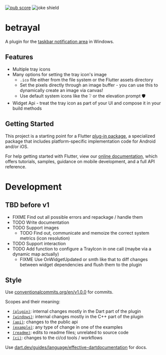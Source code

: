 [![pub score](https://github.com/benthillerkus/betrayal/actions/workflows/score.yml/badge.svg?branch=main)](https://github.com/benthillerkus/betrayal/actions/workflows/score.yml)
![joke shield[^1]](https://img.shields.io/badge/supports-windows%202000*-blue)

# betrayal

A plugin for the [taskbar notification area](https://devblogs.microsoft.com/oldnewthing/20030910-00/?p=42583#:~:text=Summary%3A%20It%20is%20never%20correct%20to%20refer%20to%20the%20notification%20area%20as%20the%20tray.%20It%20has%20always%20been%20called%20the%20%E2%80%9Cnotification%20area%E2%80%9D.) in Windows.

## Features

- Multiple tray icons
- Many options for setting the tray icon's image
  - `.ico` file either from the file system or the Flutter assets directory
  - Set the pixels directly through an image buffer - you can use this to dynamically create an image via canvas!
  - Use default system icons like the ❔ or the elevation prompt 🛡️
- Widget Api - treat the tray icon as part of your UI and compose it in your build methods

## Getting Started

This project is a starting point for a Flutter
[plug-in package](https://flutter.dev/developing-packages/),
a specialized package that includes platform-specific implementation code for
Android and/or iOS.

For help getting started with Flutter, view our
[online documentation](https://flutter.dev/docs), which offers tutorials,
samples, guidance on mobile development, and a full API reference.

# Development
## TBD before v1

- FIXME Find out all possible errors and repackage / handle them
- TODO Write documentation
- TODO Support images
  - TODO Find out, communicate and memoize the correct system metrics (icon resolution)
- TODO Support interaction
- TODO Add function to configure a TrayIcon in one call (maybe via a dynamic map actually)
  - FIXME Use OnWidgetUpdated or smth like that to diff changes between widget dependencies and flush them to the plugin

## Style

Use [conventionalcommits.org/en/v1.0.0](https://www.conventionalcommits.org/en/v1.0.0/) for commits.

Scopes and their meaning:
- [`(plugin)`]((https://github.com/benthillerkus/betrayal/search?q=%28readme%29&type=plugin)): internal changes mostly in the Dart part of the plugin
- [`(windows)`](https://github.com/benthillerkus/betrayal/search?q=%28readme%29&type=windows): internal changes mostly in the C++ part of the plugin
- [`(api)`](https://github.com/benthillerkus/betrayal/search?q=%28readme%29&type=api): changes to the public api
- [`(example)`](https://github.com/benthillerkus/betrayal/search?q=%28readme%29&type=example): any type of change in one of the examples
- [`(readme)`](https://github.com/benthillerkus/betrayal/search?q=%28readme%29&type=commits): edits to readme files; unrelated to source code
- [`(ci)`]((https://github.com/benthillerkus/betrayal/search?q=%28readme%29&type=ci)): changes to the ci/cd tools / workflows

Use [dart.dev/guides/language/effective-dartdocumentation](https://dart.dev/guides/language/effective-dart/documentation) for docs.

[^1]: This is a lie. Flutter does not support Windows 2000. Betrayal.